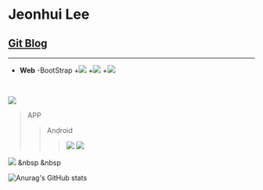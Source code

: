 Jeonhui Lee
============
[Git Blog](https://Jeonhui.github.io)
------------
***

 * **Web**
    -BootStrap
   +<img src="https://img.shields.io/badge/HTML5-E34F26?style=flat-square&logo=HTML5&logoColor=white"/></a>
   +<img src="https://img.shields.io/badge/CSS3-1572B6?style=flat-square&logo=CSS3&logoColor=white"/></a>
   +<img src="https://img.shields.io/badge/JavaScript-F7DF1E?style=flat-square&logo=JavaScript&logoColor=white"/></a>
   
   <br>
 <img src="https://img.shields.io/badge/Node.js-339933?style=flat-square&logo=Node.js&logoColor=white"/></a>

>APP
>>Android
>>><img src="https://img.shields.io/badge/Android-3DDC84?style=flat-square&logo=Android&logoColor=white"/></a>
>>><img src="https://img.shields.io/badge/Swift-F05138?style=flat-square&logo=Swift&logoColor=white"/></a>

<img src="https://img.shields.io/badge/c++-00599C?style=flat-square&logo=c%2B%2B&logoColor=white"/></a> &nbsp
 &nbsp

<p align="center">
  
![Anurag's GitHub stats](https://github-readme-stats.vercel.app/api?username=Jeonhui&show_icons=true&theme=apprentice)



